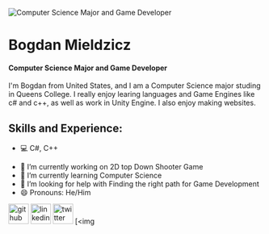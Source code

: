 ![Computer Science Major and Game Developer](https://media-exp1.licdn.com/dms/image/C4E16AQFyGCLHEKW7xw/profile-displaybackgroundimage-shrink_350_1400/0/1662594090612?e=1668038400&v=beta&t=3dgMi6gkzv9bGPlyj81Gbql0X-7khMdenUroVnGjFxQ)

# Bogdan Mieldzicz
#### Computer Science Major and Game Developer

I'm Bogdan from United States, and I am a Computer Science major studing in Queens College. I really enjoy learing languages and Game Engines like c# and c++, as well as work in Unity Engine. I also enjoy making websites.

## Skills and Experience:
* 💻 C#, C++

- 🔭 I’m currently working on 2D top Down Shooter Game 
- 🌱 I’m currently learning Computer Science 
- 🤔 I’m looking for help with Finding the right path for Game Development 
- 😄 Pronouns: He/Him 


[<img src='https://cdn.jsdelivr.net/npm/simple-icons@3.0.1/icons/github.svg' alt='github' height='40'>](https://github.com/Bodzik1)  [<img src='https://cdn.jsdelivr.net/npm/simple-icons@3.0.1/icons/linkedin.svg' alt='linkedin' height='40'>](https://www.linkedin.com/in/bogdan-mieldzicz/)  [<img src='https://cdn.jsdelivr.net/npm/simple-icons@3.0.1/icons/twitter.svg' alt='twitter' height='40'>](https://twitter.com/BMieldzicz)  [<img 
